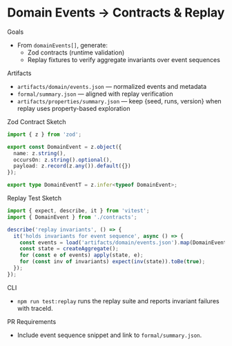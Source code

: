 # Domain Events → Contracts & Replay

Goals
- From `domainEvents[]`, generate:
  - Zod contracts (runtime validation)
  - Replay fixtures to verify aggregate invariants over event sequences

Artifacts
- `artifacts/domain/events.json` — normalized events and metadata
- `formal/summary.json` — aligned with replay verification
- `artifacts/properties/summary.json` — keep {seed, runs, version} when replay uses property-based exploration

Zod Contract Sketch
```ts
import { z } from 'zod';

export const DomainEvent = z.object({
  name: z.string(),
  occursOn: z.string().optional(),
  payload: z.record(z.any()).default({})
});

export type DomainEventT = z.infer<typeof DomainEvent>;
```

Replay Test Sketch
```ts
import { expect, describe, it } from 'vitest';
import { DomainEvent } from './contracts';

describe('replay invariants', () => {
  it('holds invariants for event sequence', async () => {
    const events = load('artifacts/domain/events.json').map(DomainEvent.parse);
    const state = createAggregate();
    for (const e of events) apply(state, e);
    for (const inv of invariants) expect(inv(state)).toBe(true);
  });
});
```

CLI
- `npm run test:replay` runs the replay suite and reports invariant failures with traceId.

PR Requirements
- Include event sequence snippet and link to `formal/summary.json`.
